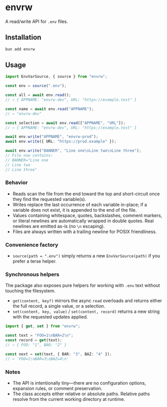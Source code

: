 # envrw

A read/write API for `.env` files.


## Installation

```bash
bun add envrw
```

## Usage

```ts
import EnvVarSource, { source } from "envrw";

const env = source(".env");

const all = await env.read();
// → { APPNAME: "envrw-dev", URL: "https://example.test" }

const name = await env.read("APPNAME");
// → "envrw-dev"

const selection = await env.read(["APPNAME", "URL"]);
// → { APPNAME: "envrw-dev", URL: "https://example.test" }

await env.write("APPNAME", "envrw-prod");
await env.write({ URL: "https://prod.example" });

await env.write("BANNER", "Line one\nLine two\nLine three");
// File now contains:
// BANNER="Line one
// Line two
// Line three"
```

### Behavior

- Reads scan the file from the end toward the top and short-circuit once they find the requested variable(s).
- Writes replace the last occurrence of each variable in-place; if a variable does not exist, it is appended to the end of the file.
- Values containing whitespace, quotes, backslashes, comment markers, or literal newlines are automatically wrapped in double quotes. Real newlines are emitted as-is (no `\n` escaping).
- Files are always written with a trailing newline for POSIX friendliness.

### Convenience factory

- `source(path = ".env")` simply returns a new `EnvVarSource(path)` if you prefer a terse helper.

### Synchronous helpers

The package also exposes pure helpers for working with `.env` text without touching the filesystem.

- `get(content, key?)` mirrors the async `read` overloads and returns either the full record, a single value, or a selection.
- `set(content, key, value)` / `set(content, record)` returns a new string with the requested updates applied.

```ts
import { get, set } from "envrw";

const text = "FOO=1\nBAR=2\n";
const record = get(text);
// → { FOO: "1", BAR: "2" }

const next = set(text, { BAR: "3", BAZ: "4" });
// → 'FOO=1\nBAR=3\nBAZ=4\n'
```

### Notes

- The API is intentionally tiny—there are no configuration options, expansion rules, or comment preservation.
- The class accepts either relative or absolute paths. Relative paths resolve from the current working directory at runtime.
